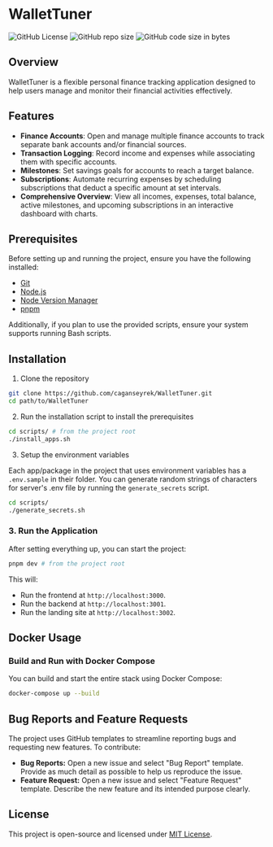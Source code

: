 # WalletTuner

![GitHub License](https://img.shields.io/github/license/caganseyrek/WalletTuner)
![GitHub repo size](https://img.shields.io/github/repo-size/caganseyrek/WalletTuner)
![GitHub code size in bytes](https://img.shields.io/github/languages/code-size/caganseyrek/WalletTuner)

## Overview

WalletTuner is a flexible personal finance tracking application designed to help users manage and monitor their financial activities effectively.

## Features

- **Finance Accounts**: Open and manage multiple finance accounts to track separate bank accounts and/or financial sources.
- **Transaction Logging**: Record income and expenses while associating them with specific accounts.
- **Milestones**: Set savings goals for accounts to reach a target balance.
- **Subscriptions**: Automate recurring expenses by scheduling subscriptions that deduct a specific amount at set intervals.
- **Comprehensive Overview**: View all incomes, expenses, total balance, active milestones, and upcoming subscriptions in an interactive dashboard with charts.

## Prerequisites

Before setting up and running the project, ensure you have the following installed:

- [Git](https://git-scm.com/)
- [Node.js](https://nodejs.org/en)
- [Node Version Manager](https://github.com/nvm-sh/nvm)
- [pnpm](https://pnpm.io/)

Additionally, if you plan to use the provided scripts, ensure your system supports running Bash scripts.

## Installation

1. Clone the repository

```bash
git clone https://github.com/caganseyrek/WalletTuner.git
cd path/to/WalletTuner
```

2. Run the installation script to install the prerequisites

```bash
cd scripts/ # from the project root
./install_apps.sh
```

3. Setup the environment variables

Each app/package in the project that uses environment variables has a `.env.sample` in their folder. You can generate random strings of characters for server's .env file by running the `generate_secrets` script.

```bash
cd scripts/
./generate_secrets.sh
```

### 3. Run the Application

After setting everything up, you can start the project:

```bash
pnpm dev # from the project root
```

This will:

- Run the frontend at `http://localhost:3000`.
- Run the backend at `http://localhost:3001`.
- Run the landing site at `http://localhost:3002`.

## Docker Usage

### Build and Run with Docker Compose

You can build and start the entire stack using Docker Compose:

```bash
docker-compose up --build
```

## Bug Reports and Feature Requests

The project uses GitHub templates to streamline reporting bugs and requesting new features. To contribute:

- **Bug Reports:** Open a new issue and select "Bug Report" template. Provide as much detail as possible to help us reproduce the issue.
- **Feature Request:** Open a new issue and select "Feature Request" template. Describe the new feature and its intended purpose clearly.

## License

This project is open-source and licensed under [MIT License](https://github.com/caganseyrek/WalletTuner/blob/main/LICENSE).
